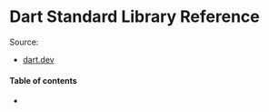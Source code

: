 # Dart Standard Library Reference

Source:
* [dart.dev](https://dart.dev/guides/libraries)

#### Table of contents

* [](#)

&nbsp;
# 